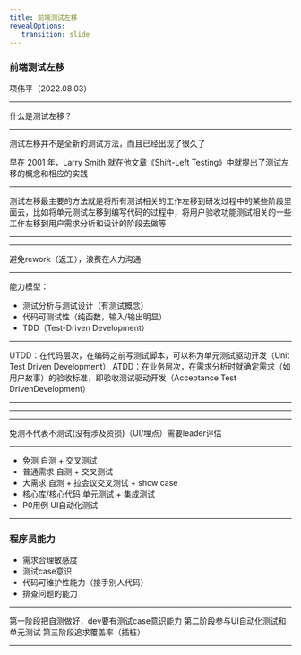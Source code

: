 ```yaml
---
title: 前端测试左移
revealOptions: 
   transition: slide
---
```


### 前端测试左移

项伟平（2022.08.03）

---

什么是测试左移？

---

测试左移并不是全新的测试方法，而且已经出现了很久了

早在 2001 年，Larry Smith 就在他文章《Shift-Left Testing》中就提出了测试左移的概念和相应的实践

---

测试左移最主要的方法就是将所有测试相关的工作左移到研发过程中的某些阶段里面去，比如将单元测试左移到编写代码的过程中，将用户验收功能测试相关的一些工作左移到用户需求分析和设计的阶段去做等

---

<!-- .slide: data-background="white" data-background-image="https://keynote.vercel.app/public/img/shift-left-testing.webp" data-background-size="contain" -->

---

避免rework（返工），浪费在人力沟通

---

能力模型：
- 测试分析与测试设计（有测试概念）
- 代码可测试性（纯函数，输入/输出明显）
- TDD（Test-Driven Development）

---

UTDD：在代码层次，在编码之前写测试脚本，可以称为单元测试驱动开发（Unit Test Driven Development）
ATDD：在业务层次，在需求分析时就确定需求（如用户故事）的验收标准，即验收测试驱动开发（Acceptance Test DrivenDevelopment）

---

<!-- .slide: data-background="white" data-background-image="https://keynote.vercel.app/public/img/atdd-utdd.png" data-background-size="contain" -->

---

<!-- .slide: data-background="white" data-background-image="https://keynote.vercel.app/public/img/utdd.png" data-background-size="contain" -->

---

免测不代表不测试(没有涉及资损)（UI/埋点）需要leader评估

---

- 免测 自测 + 交叉测试
- 普通需求 自测 + 交叉测试
- 大需求 自测 + 拉会议交叉测试 + show case
- 核心库/核心代码 单元测试 + 集成测试
- P0用例 UI自动化测试

---

### 程序员能力

- 需求合理敏感度
- 测试case意识
- 代码可维护性能力（接手别人代码）
- 排查问题的能力

---

第一阶段把自测做好，dev要有测试case意识能力
第二阶段参与UI自动化测试和单元测试
第三阶段追求覆盖率（插桩）

---

